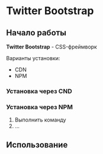 # Twitter Bootstrap

## Начало работы
**Twitter Bootstrap** - CSS-фреймворк

Варианты установки:
* CDN
* NPM
### Установка через CND

### Установка через NPM

1. Выполнить команду
1. ...
## Использование
